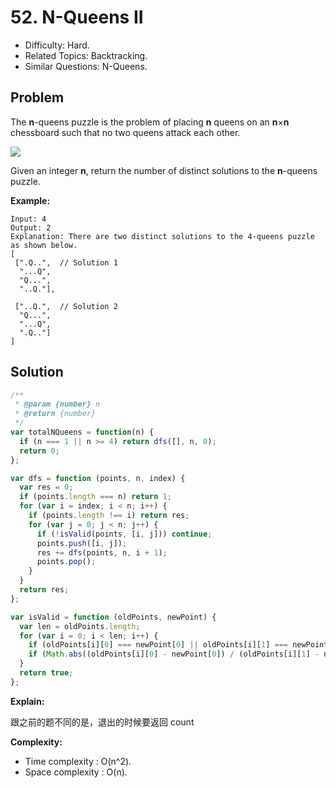 # 52. N-Queens II

- Difficulty: Hard.
- Related Topics: Backtracking.
- Similar Questions: N-Queens.

## Problem

The **n**-queens puzzle is the problem of placing **n** queens on an **n**×**n** chessboard such that no two queens attack each other.

![](https://leetcode.com/static/images/problemset/8-queens.png)

Given an integer **n**, return the number of distinct solutions to the **n**-queens puzzle.

**Example:**

```
Input: 4
Output: 2
Explanation: There are two distinct solutions to the 4-queens puzzle as shown below.
[
 [".Q..",  // Solution 1
  "...Q",
  "Q...",
  "..Q."],

 ["..Q.",  // Solution 2
  "Q...",
  "...Q",
  ".Q.."]
]
```

## Solution

```javascript
/**
 * @param {number} n
 * @return {number}
 */
var totalNQueens = function(n) {
  if (n === 1 || n >= 4) return dfs([], n, 0);
  return 0;
};

var dfs = function (points, n, index) {
  var res = 0;
  if (points.length === n) return 1;
  for (var i = index; i < n; i++) {
    if (points.length !== i) return res;
    for (var j = 0; j < n; j++) {
      if (!isValid(points, [i, j])) continue;
      points.push([i, j]);
      res += dfs(points, n, i + 1);
      points.pop();
    }
  }
  return res;
};

var isValid = function (oldPoints, newPoint) {
  var len = oldPoints.length;
  for (var i = 0; i < len; i++) {
    if (oldPoints[i][0] === newPoint[0] || oldPoints[i][1] === newPoint[1]) return false;
    if (Math.abs((oldPoints[i][0] - newPoint[0]) / (oldPoints[i][1] - newPoint[1])) === 1) return false;
  }
  return true;
};
```

**Explain:**

跟之前的题不同的是，退出的时候要返回 count

**Complexity:**

* Time complexity : O(n^2).
* Space complexity : O(n).
